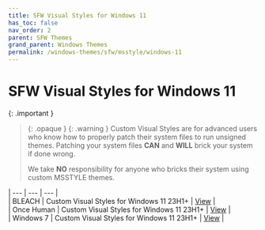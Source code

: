```yaml
---
title: SFW Visual Styles for Windows 11
has_toc: false
nav_order: 2
parent: SFW Themes
grand_parent: Windows Themes
permalink: /windows-themes/sfw/msstyle/windows-11
---
```


SFW Visual Styles for Windows 11
=======================================

{: .important }
> {: .opaque }
> {: .warning }
> Custom Visual Styles are for advanced users who know how to properly patch their system files to run unsigned themes. 
> Patching your system files **CAN** and **WILL** brick your system if done wrong.
>
> We take **NO** responsibility for anyone who bricks their system using custom MSSTYLE themes.

| --- | --- | --- |  
| BLEACH | Custom Visual Styles for Windows 11 23H1+ | [View][BLEACH] |  
| Once Human | Custom Visual Styles for Windows 11 23H1+ | [View][ONCEHUMAN] |  
| Windows 7 | Custom Visual Styles for Windows 11 23H1+ | [View][WINDOWS7] |  

<!-- ////////////////////////////////////////////////////////////////////////////////////////////////////////////////////// -->

[BLEACH]: /windows-themes/sfw/windows-11/bleach
[ONCEHUMAN]: /windows-themes/sfw/windows-11/once-human
[WINDOWS7]: /windows-themes/sfw/windows-11/windows-7

<!-- ////////////////////////////////////////////////////////////////////////////////////////////////////////////////////// -->
